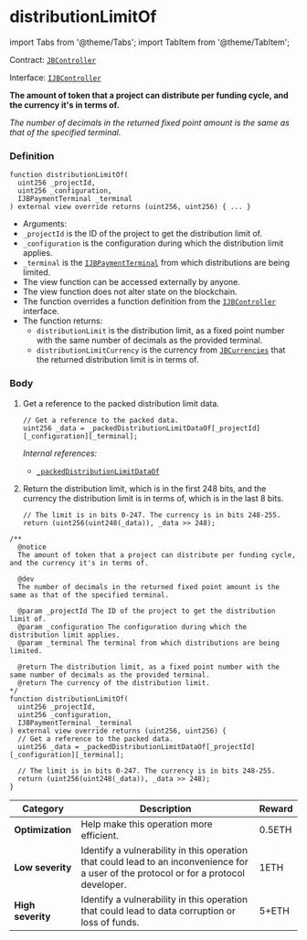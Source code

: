 # distributionLimitOf

import Tabs from '@theme/Tabs';
import TabItem from '@theme/TabItem';

Contract: [`JBController`](/protocol/api/contracts/or-controllers/jbcontroller/README.md)​‌

Interface: [`IJBController`](/protocol/api/interfaces/ijbcontroller.md)

<Tabs>
<TabItem value="Step by step" label="Step by step">

**The amount of token that a project can distribute per funding cycle, and the currency it's in terms of.**

_The number of decimals in the returned fixed point amount is the same as that of the specified terminal._

### Definition

```solidity
function distributionLimitOf(
  uint256 _projectId,
  uint256 _configuration,
  IJBPaymentTerminal _terminal
) external view override returns (uint256, uint256) { ... }
```

* Arguments:
* `_projectId` is the ID of the project to get the distribution limit of.
* `_configuration` is the configuration during which the distribution limit applies.
* `_terminal` is the [`IJBPaymentTerminal`](/protocol/api/interfaces/ijbpaymentterminal.md) from which distributions are being limited.
* The view function can be accessed externally by anyone.
* The view function does not alter state on the blockchain.
* The function overrides a function definition from the [`IJBController`](/protocol/api/interfaces/ijbcontroller.md) interface.
* The function returns:
  * `distributionLimit` is the distribution limit, as a fixed point number with the same number of decimals as the provided terminal.
  * `distributionLimitCurrency` is the currency from [`JBCurrencies`](/protocol/api/libraries/jbcurrencies.md) that the returned distribution limit is in terms of.

### Body

1.  Get a reference to the packed distribution limit data.

    ```solidity
    // Get a reference to the packed data.
    uint256 _data = _packedDistributionLimitDataOf[_projectId][_configuration][_terminal];
    ```

    _Internal references:_

    * [`_packedDistributionLimitDataOf`](/protocol/api/contracts/or-controllers/jbcontroller/properties/-_packeddistributionlimitdataof.md)
2.  Return the distribution limit, which is in the first 248 bits, and the currency the distribution limit is in terms of, which is in the last 8 bits.

    ```solidity
    // The limit is in bits 0-247. The currency is in bits 248-255.
    return (uint256(uint248(_data)), _data >> 248);
    ```

</TabItem>

<TabItem value="Code" label="Code">

```solidity
/**
  @notice
  The amount of token that a project can distribute per funding cycle, and the currency it's in terms of.

  @dev
  The number of decimals in the returned fixed point amount is the same as that of the specified terminal. 

  @param _projectId The ID of the project to get the distribution limit of.
  @param _configuration The configuration during which the distribution limit applies.
  @param _terminal The terminal from which distributions are being limited.

  @return The distribution limit, as a fixed point number with the same number of decimals as the provided terminal.
  @return The currency of the distribution limit.
*/
function distributionLimitOf(
  uint256 _projectId,
  uint256 _configuration,
  IJBPaymentTerminal _terminal
) external view override returns (uint256, uint256) {
  // Get a reference to the packed data.
  uint256 _data = _packedDistributionLimitDataOf[_projectId][_configuration][_terminal];

  // The limit is in bits 0-247. The currency is in bits 248-255.
  return (uint256(uint248(_data)), _data >> 248);
}
```

</TabItem>

<TabItem value="Bug bounty" label="Bug bounty">

| Category          | Description                                                                                                                            | Reward |
| ----------------- | -------------------------------------------------------------------------------------------------------------------------------------- | ------ |
| **Optimization**  | Help make this operation more efficient.                                                                                               | 0.5ETH |
| **Low severity**  | Identify a vulnerability in this operation that could lead to an inconvenience for a user of the protocol or for a protocol developer. | 1ETH   |
| **High severity** | Identify a vulnerability in this operation that could lead to data corruption or loss of funds.                                        | 5+ETH  |

</TabItem>
</Tabs>
